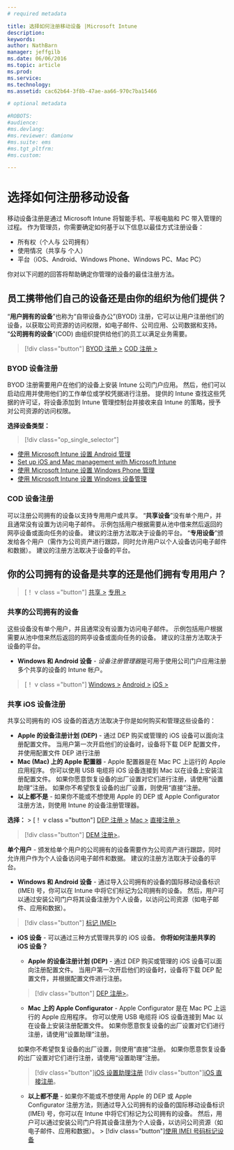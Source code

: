 ```yaml
---
# required metadata

title: 选择如何注册移动设备 |Microsoft Intune
description:
keywords:
author: NathBarn
manager: jeffgilb
ms.date: 06/06/2016
ms.topic: article
ms.prod:
ms.service:
ms.technology:
ms.assetid: cac62b64-3f8b-47ae-aa66-970c7ba15466

# optional metadata

#ROBOTS:
#audience:
#ms.devlang:
#ms.reviewer: damionw
#ms.suite: ems
#ms.tgt_pltfrm:
#ms.custom:

---
```


# 选择如何注册移动设备

移动设备注册是通过 Microsoft Intune 将智能手机、平板电脑和 PC 带入管理的过程。 作为管理员，你需要确定如何基于以下信息以最佳方式注册设备：

 -  所有权（个人与 公司拥有）
 -  使用情况（共享与 个人）
 -  平台（iOS、Android、Windows Phone、Windows PC、Mac PC）

你对以下问题的回答将帮助确定你管理的设备的最佳注册方法。

## **员工携带他们自己的设备还是由你的组织为他们提供？**

  “**用户拥有的设备**”也称为“自带设备办公”(BYOD) 注册，它可以让用户注册他们的设备，以获取公司资源的访问权限，如电子邮件、公司应用、公司数据和支持。 “**公司拥有的设备**”(COD) 由组织提供给他们的员工以满足业务需要。
  > [!div class="button"]   [BYOD 注册 >](#byod-device-enrollment)   [COD 注册 >](cod-device-enrollment)

### BYOD 设备注册

BYOD 注册需要用户在他们的设备上安装 Intune 公司门户应用。 然后，他们可以启动应用并使用他们的工作单位或学校凭据进行注册。 提供的 Intune 查找这些凭据的许可证，将设备添加到 Intune 管理控制台并接收来自 Intune 的策略，授予对公司资源的访问权限。

**选择设备类型：**

> [!div class="op_single_selector"]
- [使用 Microsoft Intune 设置 Android 管理](..deploy-use/set-up-android-management-with-microsoft-intune.md)
- [Set up iOS and Mac management with Microsoft Intune](..deploy-use/set-up-ios-and-mac-management-with-microsoft-intune.md)
- [使用 Microsoft Intune 设置 Windows Phone 管理](..deploy-use/set-up-windows-phone-management-with-microsoft-intune.md)
- [使用 Microsoft Intune 设置 Windows 设备管理](..deploy-use/set-up-windows-device-management-with-microsoft-intune.md)


### COD 设备注册

可以注册公司拥有的设备以支持专用用户或共享。  “**共享设备**”没有单个用户，并且通常没有设置为访问电子邮件。 示例包括用户根据需要从池中借来然后返回的网亭设备或面向任务的设备。 建议的注册方法取决于设备的平台。 “**专用设备**”颁发给各个用户（需作为公司资产进行跟踪，同时允许用户以个人设备访问电子邮件和数据）。 建议的注册方法取决于设备的平台。

## **你的公司拥有的设备是共享的还是他们拥有专用用户？**

> [！ v class ="button"] [共享 >](#Shared-company-owned-devices)   [专用 >](..deploy-use/get-ready-to-enroll-devices-in-microsoft-intune)


### 共享的公司拥有的设备

这些设备没有单个用户，并且通常没有设置为访问电子邮件。 示例包括用户根据需要从池中借来然后返回的网亭设备或面向任务的设备。 建议的注册方法取决于设备的平台。

  - **Windows 和 Android 设备** - *设备注册管理器*是可用于使用公司门户应用注册多个共享的设备的 Intune 帐户。
  > [！ v class ="button"]   [Windows >](../deploy-use/enroll-corporate-owned-devices-with-the-device-enrollment-manager-in-microsoft-intune) [Android >](../deploy-use/enroll-corporate-owned-devices-with-the-device-enrollment-manager-in-microsoft-intune) [iOS >](#shared-ios-device-enrollment)

### 共享 iOS 设备注册

共享公司拥有的 iOS 设备的首选方法取决于你是如何购买和管理这些设备的：

  - **Apple 的设备注册计划 (DEP)** - 通过 DEP 购买或管理的 iOS 设备可以面向注册配置文件。 当用户第一次开启他们的设备时，设备将下载 DEP 配置文件，并使用配置文件 DEP 进行注册
  - **Mac (Mac) 上的 Apple 配置器** - Apple 配置器是在 Mac PC 上运行的 Apple 应用程序。 你可以使用 USB 电缆将 iOS 设备连接到 Mac 以在设备上安装注册配置文件。 如果你愿意恢复设备的出厂设置对它们进行注册，请使用“设置助理”注册。 如果你不希望恢复设备的出厂设置，则使用“直接”注册。
  - **以上都不是** - 如果你不能或不想使用 Apple 的 DEP 或 Apple Configurator 注册方法，则使用 Intune 的设备注册管理器。

  **选择：**
    > [！ v class ="button"]      [DEP 注册 >](../deploy-use/ios-device-enrollment-program-in-microsoft-intune) [Mac >](../deploy-use/ios-setup-assistant-enrollment-in-microsoft-intune) [直接注册 >](../deploy-use/ios-direct-enrollment-in-microsoft-intune)  

  > [!div class="button"]     [DEM 注册>](../deploy-use/enroll-corporate-owned-devices-with-the-device-enrollment-manager-in-microsoft-intune)。

**单个用户** - 颁发给单个用户的公司拥有的设备需要作为公司资产进行跟踪，同时允许用户作为个人设备访问电子邮件和数据。 建议的注册方法取决于设备的平台。

  - **Windows 和 Android 设备** - 通过导入公司拥有的设备的国际移动设备标识 (IMEI) 号，你可以在 Intune 中将它们标记为公司拥有的设备。 然后，用户可以通过安装公司门户将其设备注册为个人设备，以访问公司资源（如电子邮件、应用和数据）。
  > [!div class="button"]   [标记 IMEI>](../deploy-use/specify-corporate-owned-devices-with-international-mobile-equipment-identity-imei-numbers)

  - **iOS 设备** - 可以通过三种方式管理共享的 iOS 设备。  **你将如何注册共享的 iOS 设备？**

    - **Apple 的设备注册计划 (DEP)** - 通过 DEP 购买或管理的 iOS 设备可以面向注册配置文件。 当用户第一次开启他们的设备时，设备将下载 DEP 配置文件，并根据配置文件进行注册。
    > [!div class="button"]     [DEP 注册>](../deploy-use/ios-device-enrollment-program-in-microsoft-intune)。

    - **Mac 上的 Apple Configurator** - Apple Configurator 是在 Mac PC 上运行的 Apple 应用程序。 你可以使用 USB 电缆将 iOS 设备连接到 Mac 以在设备上安装注册配置文件。 如果你愿意恢复设备的出厂设置对它们进行注册，请使用“设置助理”注册。

    如果你不希望恢复设备的出厂设置，则使用“直接”注册。
    如果你愿意恢复设备的出厂设置对它们进行注册，请使用“设置助理”注册。
    > [!div class="button"][iOS 设置助理注册](../deploy-use/ios-setup-assistant-enrollment-in-microsoft-intune) [!div class="button"][iOS 直接注册](../deploy-use/ios-direct-enrollment-in-microsoft-intune)。

    - **以上都不是** - 如果你不能或不想使用 Apple 的 DEP 或 Apple Configurator 注册方法，则通过导入公司拥有的设备的国际移动设备标识 (IMEI) 号，你可以在 Intune 中将它们标记为公司拥有的设备。 然后，用户可以通过安装公司门户将其设备注册为个人设备，以访问公司资源（如电子邮件、应用和数据）。 > [!div class="button"][使用 IMEI 号码标记设备](../deploy-use/specify-corporate-owned-devices-with-international-mobile-equipment-identity-imei-numbers)


<!--HONumber=Jun16_HO2-->


